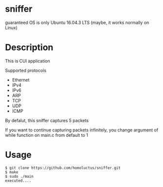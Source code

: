 # sniffer
guaranteed OS is only Ubuntu 16.04.3 LTS (maybe, it works normally on Linux)

# Description
This is CUI application

Supported protocols
- Ethernet
- IPv4
- IPv6
- ARP
- TCP
- UDP
- ICMP

By defalut, this sniffer captures 5 packets

If you want to continue capturing packets infinitely, you change argument of while function on main.c from default to 1

# Usage
```
$ git clone https://github.com/homoluctus/sniffer.git
$ make
$ sudo ./main
executed....
```
